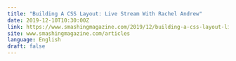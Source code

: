 ```yaml
---
title: "Building A CSS Layout: Live Stream With Rachel Andrew"
date: 2019-12-10T10:30:00Z
link: https://www.smashingmagazine.com/2019/12/building-a-css-layout-live-stream-rachel-andrew/?utm_medium=RSS&utm_source=news.12bit.vn
site: www.smashingmagazine.com/articles
language: English
draft: false
---
```

